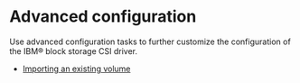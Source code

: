 # Advanced configuration

Use advanced configuration tasks to further customize the configuration of the IBM® block storage CSI driver.

-   [Importing an existing volume](csi_ug_config_advanced_importvol.md)

